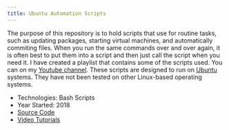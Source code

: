 ```yaml
---
title: Ubuntu Automation Scripts
---
```


The purpose of this repository is to hold scripts that use for routine tasks, such as updating packages,
starting virtual machines, and automatically commiting files. When you run the same commands over
and over again, it is often best to put them into a script and then just call the script when you need it.
I have created a playlist that contains some of the scripts used. You can 
on my 
<a href="https://www.youtube.com/c/RobinsonHandyandTechnologyServices?sub_confirmation=1" target="_blank">Youtube channel</a>.
These scripts are designed to run on
<a href="https://ubuntu.com/" target="_blank">Ubuntu</a> 
systems. They have not been tested on other Linux-based operating systems.

* Technologies: Bash Scripts
* Year Started: 2018
* <a href="https://github.com/almostengr/ubuntu-automation" target="_blank">Source Code</a>
* <a href="https://www.youtube.com/playlist?list=PLaAJ0fv0d9WPLAng19RpS1Q3jjMoG6eno" target="_blank">Video Tutorials</a>
